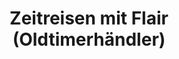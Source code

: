 ---
title: "Zeitreisen mit Flair (Oldtimerhändler)"
url: /zuelpich/zeitreisen-mit-flair-oldtimerhaendler/
shop: Autohaus
---
